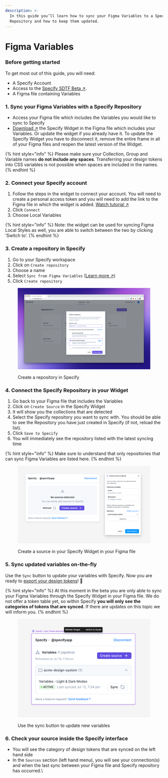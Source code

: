 ```yaml
---
description: >-
  In this guide you’ll learn how to sync your Figma Variables to a Specify
  Repository and how to keep them updated.
---
```


# Figma Variables

### Before getting started

To get most out of this guide, you will need:

* A Specify Account
* Access to the [Specify SDTF Beta ↗](https://specify.typeform.com/to/sKM7DAqW?typeform-source=specifyapp.com#source=docs).
* A Figma file containing Variables

### 1. Sync your Figma Variables with a Specify Repository

* Access your Figma file which includes the Variables you would like to sync to Specify
* [Download ↗](https://www.figma.com/community/widget/1182723580740552626/Specify---Sync-Tokens-and-Assets) the Specify Widget in the Figma file which includes your Variables. Or update the widget if you already have it. To update the Specify Widget you have to disconnect it, remove the entire frame in all of your Figma files and reopen the latest version of the Widget.

{% hint style="info" %}
Please make sure your Collection, Group and Variable names **do not include any spaces**. Transferring your design tokens into CSS variables is not possible when spaces are included in the names.
{% endhint %}

### 2. Connect your Specify account

1. Follow the steps in the widget to connect your account. You will need to create a personal access token and you will need to add the link to the Figma file in which the widget is added. [Watch tutorial ↗](https://help.specifyapp.com/en/articles/6837203-how-to-use-the-figma-widget)
2. Click `Connect`
3. Choose Local Variables

{% hint style="info" %}
Note: the widget can be used for syncing Figma Local Styles as well, you are able to switch between the two by clicking ‘Switch to’.
{% endhint %}

### 3. Create a repository in Specify

1. Go to your Specify workspace
2. Click on `Create repository`
3. Choose a name
4. Select `Sync from Figma Variables` ([Learn more ↗︎](https://help.specifyapp.com/en/articles/7983267-what-type-of-repository-do-i-need))
5. Click `Create repository`

<figure><img src="../.gitbook/assets/Create repository.png" alt=""><figcaption><p>Create a repository in Specify</p></figcaption></figure>

### 4. Connect the Specify Repository in your Widget

1. Go back to your Figma file that includes the Variables
2. Click on `Create Source` in the Specify Widget
3. It will show you the collections that are detected
4. Select the Specify repository you want to sync with. You should be able to see the Repository you have just created in Specify (if not, reload the list).
5. Click `Save to Specify`
6. You will immediately see the repository listed with the latest syncing time

{% hint style="info" %}
Make sure to understand that only repositories that can sync Figma Variables are listed here.
{% endhint %}

<figure><img src="../.gitbook/assets/Create source.png" alt=""><figcaption><p>Create a source in your Specify Widget in your Figma file</p></figcaption></figure>

### 5. Sync updated variables on-the-fly

Use the `Sync` button to update your variables with Specify. Now you are ready to [export your design tokens](cli.md)! 🎉&#x20;

{% hint style="info" %}
At this moment in the beta you are only able to sync your Figma Variables through the Specify Widget in your Figma file. We do not offer a token table yet, so within Specify **you will only see the categories of tokens that are synced**. If there are updates on this topic we will inform you.
{% endhint %}



<figure><img src="../.gitbook/assets/Sources overview widget.png" alt=""><figcaption><p>Use the sync button to update new variables</p></figcaption></figure>



### 6. Check your source inside the Specify interface

* You will see the category of design tokens that are synced on the left hand side
* In the `Sources` section (left hand menu), you will see your connection(s) and when the last sync between your Figma file and Specify repository has occurred.\
